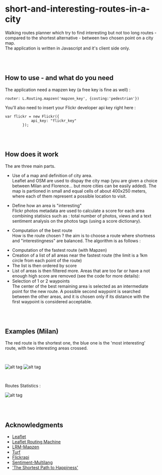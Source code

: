 # short-and-interesting-routes-in-a-city

Walking routes planner which try to find interesting but not too long routes - compared to the shortest alternative -  between two chosen point on a city map. <br />
The application is written in Javascript and it's client side only.

<br />

<br />



## How to use  - and what do you need

The application need a mapzen key (a free key is fine as well) :

```
router: L.Routing.mapzen('mapzen_key', {costing:'pedestrian'})
```

You'll also need to insert your Flickr developer api key right here :

```
var flickr = new Flickr({
			api_key: "flickr_key"
		});
```

<br />

<br />

## How does it work

The are three main parts. <br />

- Use of a map and definition of city area. <br />
Leaflet and OSM are used to dispay the city map (you are given a choice between Milan and Florence... but more cities can be easily added). The map is partioned in small and equal cells of about 400x250 meters, where each of them represent a possible location to visit. <br />

- Define how an area is "interesting" <br />
Flickr photos metadata are used to calculate a score for each area combining statisics such as : total number of photos, views and a text sentiment analysis on the photos tags (using a score dictionary).

- Computation of the best route  <br />
How is the route chosen ? the aim is to choose a route where shortness and "interestingness" are balanced. The algorithm is as follows : 

* Computation of the fastest route (with Mapzen)
* Creation of a list of all areas near the fastest route (the limit is a 1km circle from each point of the route) <br /> 
* The list is then ordered by score <br /> 
* List of areas is then filtered more. Areas that are too far or have a not enough high score are removed (see the code for more details):
* Selection of 1 or 2 waypoints <br /> The center of the best remaining area is selected as an intermediate point for the new route. A possible second waypoint is searched between the other areas, and it is chosen only if its distance with the first waypoint is considered acceptable. <br /> 

<br />

<br />

## Examples (Milan)

The red route is the shortest one, the blue one is the 'most interesting' route, with two interesting areas crossed.

<br />

![alt tag](https://github.com/ryvius92/short-and-interesting-routes-in-a-city/blob/master/percorso.jpg) ![alt tag](https://github.com/ryvius92/short-and-interesting-routes-in-a-city/blob/master/istruzioni_percorso.jpg)

<br />

Routes Statistics :

![alt tag](https://github.com/ryvius92/short-and-interesting-routes-in-a-city/blob/master/valutazione1.jpg)




<br />

<br />


## Acknowledgments

* [Leaflet](http://leafletjs.com/)
* [Leaflet Routing Machine](https://github.com/perliedman/leaflet-routing-machine)
* [LRM-Mapzen](https://github.com/mapzen/lrm-mapzen)
* [Turf](https://github.com/Turfjs/turf)
* [Flickrapi](https://github.com/Pomax/node-flickrapi)
* [Sentiment-Multilang](https://github.com/davidemiceli/sentiment-multilang)
* ['The Shortest Path to Happiness'](https://arxiv.org/abs/1407.1031)





